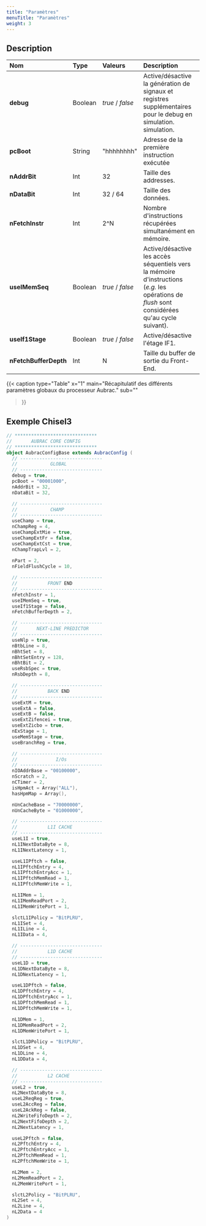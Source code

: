 ```yaml
---
title: "Paramètres"
menuTitle: "Paramètres"
weight: 3
---
```



## Description



| **Nom**        | **Type** | **Valeurs** | **Description** |
|:---------------|:---------|:------------|:----------------|
| **debug**      | Boolean  | *true* / *false* | Active/désactive la génération de signaux et registres supplémentaires pour le debug en simulation. simulation. |
| **pcBoot**     | String   | "hhhhhhhh" | Adresse de la première instruction exécutée |
| **nAddrBit**   | Int      | 32 | Taille des addresses. |
| **nDataBit**   | Int      | 32 / 64 | Taille des données. |
| **nFetchInstr** | Int | 2^N | Nombre d'instructions récupérées simultanément en mémoire. |
| **useIMemSeq** | Boolean | *true* / *false* | Active/désactive les accès séquentiels vers la mémoire d'instructions (*e.g.* les opérations de *flush* sont considérées qu'au cycle suivant). |
| **useIf1Stage** | Boolean | *true* / *false* | Active/désactive l'étage IF1. |
| **nFetchBufferDepth** | Int | N | Taille du buffer de sortie du Front-End. |

{{< caption 
  type="Table" 
  x="1"
  main="Récapitulatif des différents paramètres globaux du processeur Aubrac."
  sub=""
>}}

## Exemple Chisel3

```scala 
// ******************************
//       AUBRAC CORE CONFIG 
// ******************************
object AubracConfigBase extends AubracConfig (
  // ------------------------------
  //            GLOBAL
  // ------------------------------
  debug = true,         
  pcBoot = "00001000",
  nAddrBit = 32,
  nDataBit = 32, 

  // ------------------------------
  //            CHAMP
  // ------------------------------
  useChamp = true,
  nChampReg = 4,
  useChampExtMie = true,
  useChampExtFr = false,
  useChampExtCst = true,
  nChampTrapLvl = 2,
  
  nPart = 2,
  nFieldFlushCycle = 10,

  // ------------------------------
  //           FRONT END
  // ------------------------------
  nFetchInstr = 1,
  useIMemSeq = true,
  useIf1Stage = false,
  nFetchBufferDepth = 2,

  // ------------------------------
  //       NEXT-LINE PREDICTOR
  // ------------------------------
  useNlp = true,
  nBtbLine = 8,
  nBhtSet = 8,
  nBhtSetEntry = 128,
  nBhtBit = 2,
  useRsbSpec = true,
  nRsbDepth = 8,

  // ------------------------------
  //           BACK END
  // ------------------------------
  useExtM = true,
  useExtA = false,
  useExtB = false,
  useExtZifencei = true,
  useExtZicbo = true,
  nExStage = 1,
  useMemStage = true,
  useBranchReg = true,

  // ------------------------------
  //              I/Os
  // ------------------------------
  nIOAddrBase = "00100000",
  nScratch = 2,
  nCTimer = 2,
  isHpmAct = Array("ALL"),
  hasHpmMap = Array(),

  nUnCacheBase = "70000000",
  nUnCacheByte = "01000000",

  // ------------------------------
  //           L1I CACHE
  // ------------------------------
  useL1I = true,
  nL1INextDataByte = 8,
  nL1INextLatency = 1,

  useL1IPftch = false,
  nL1IPftchEntry = 4,
  nL1IPftchEntryAcc = 1,
  nL1IPftchMemRead = 1,
  nL1IPftchMemWrite = 1,

  nL1IMem = 1,
  nL1IMemReadPort = 2,
  nL1IMemWritePort = 1,

  slctL1IPolicy = "BitPLRU",
  nL1ISet = 4,
  nL1ILine = 4,
  nL1IData = 4,

  // ------------------------------
  //           L1D CACHE
  // ------------------------------
  useL1D = true,
  nL1DNextDataByte = 8,
  nL1DNextLatency = 1,

  useL1DPftch = false,
  nL1DPftchEntry = 4,
  nL1DPftchEntryAcc = 1,
  nL1DPftchMemRead = 1,
  nL1DPftchMemWrite = 1,

  nL1DMem = 1,
  nL1DMemReadPort = 2,
  nL1DMemWritePort = 1,

  slctL1DPolicy = "BitPLRU",
  nL1DSet = 4,
  nL1DLine = 4,
  nL1DData = 4,

  // ------------------------------
  //           L2 CACHE
  // ------------------------------
  useL2 = true,
  nL2NextDataByte = 8,
  useL2ReqReg = true,
  useL2AccReg = false,
  useL2AckReg = false,
  nL2WriteFifoDepth = 2,
  nL2NextFifoDepth = 2,
  nL2NextLatency = 1,

  useL2Pftch = false,
  nL2PftchEntry = 4,
  nL2PftchEntryAcc = 1,
  nL2PftchMemRead = 1,
  nL2PftchMemWrite = 1,

  nL2Mem = 2,
  nL2MemReadPort = 2,
  nL2MemWritePort = 1,

  slctL2Policy = "BitPLRU",
  nL2Set = 4,
  nL2Line = 4,
  nL2Data = 4
)
```